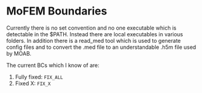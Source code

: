 # MoFEM Boundaries
Currently there is no set convention and no one executable which is detectable in the $PATH. Instead there are local executables in various folders. In addition there is a read_med tool which is used to generate config files and to convert the .med file to an understandable .h5m file used by MOAB.

The current BCs which I know of are:

1. Fully fixed: `FIX_ALL`
2. Fixed X: `FIX_X`
